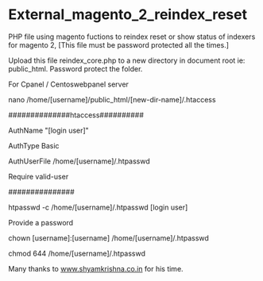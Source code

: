 # External_magento_2_reindex_reset
PHP file using magento fuctions to reindex reset or show status of indexers for magento 2, 
[This file must be password protected all the times.]

Upload this file reindex_core.php to a new directory in document root ie: public_html.
Password protect the folder.

For Cpanel / Centoswebpanel server

nano /home/[username]/public_html/[new-dir-name]/.htaccess

##############htaccess##########

AuthName "[login user]"
  
AuthType Basic

AuthUserFile /home/[username]/.htpasswd
  
Require valid-user

###############

htpasswd -c /home/[username]/.htpasswd [login user]
  
Provide a password

chown [username]:[username] /home/[username]/.htpasswd
  
chmod 644 /home/[username]/.htpasswd
  
Many thanks to www.shyamkrishna.co.in for his time.
